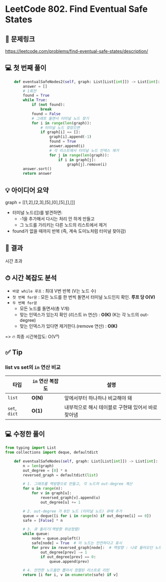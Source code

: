 # LeetCode 802. Find Eventual Safe States

## 🔗 문제링크
https://leetcode.com/problems/find-eventual-safe-states/description/

##  💻 첫 번째 풀이

```python
    def eventualSafeNodes2(self, graph: List[List[int]]) -> List[int]:
        answer = []
        # 1회전
        found = True
        while True:
            if (not found):
                break
            found = False
            # 그래프 돌면서 터미널 노드 찾기
            for i in range(len(graph)):
                # 터미널 노드 찾았으면
                if graph[i] == []:
                    graph[i].append(-1)
                    found = True
                    answer.append(i)
                    # 각 리스트에서 터미널 노드 인덱스 제거
                    for j in range(len(graph)):
                        if i in graph[j]:
                            graph[j].remove(i)
        answer.sort()
        return answer
```

## 💡 아이디어 요약
graph = [[1,2],[2,3],[5],[0],[5],[],[]]
- 터미널 노드([])를 발견하면:
  - -1을 추가해서 다시는 처리 안 하게 만들고
  - 그 노드를 가리키는 다른 노드의 리스트에서 제거
- found가 없을 때까지 반복 (즉, 계속 도미노처럼 터미널 찾아감)

## 🧪 결과
시간 초과

## ⏱ 시간 복잡도 분석
- `바깥 while 루프` : 최대 V번 반복 (V는 노드 수)
- `첫 번째 for문` : 모든 노드를 한 번씩 돌면서 터미널 노드인지 확인. <b>루프 당 O(V)</b>
- `두 번째 for문`
  - 모든 노드를 돌면서(총 V개)
  - 맞는 인덱스가 있는지 확인 (리스트 in 연산) : <b>O(K)</b> (K는 각 노드의 out-degree)
  - 맞는 인덱스가 있다면 제거한다.(remove 연산) :  <b>O(K)</b>

=> 🔥 최종 시간복잡도: O(V³)

## ✅ Tip
### list vs set의 `in` 연산 비교

| 타입       | `in` 연산 복잡도 | 설명                                     |
|------------|------------------|------------------------------------------|
| `list`     | **O(N)**         | 앞에서부터 하나하나 비교해야 돼         |
| `set`, `dict` | **O(1)**     | 내부적으로 해시 테이블로 구현돼 있어서 바로 찾아냄 |


##  💻 수정한 풀이
```python
from typing import List
from collections import deque, defaultdict

    def eventualSafeNodes(self, graph: List[List[int]]) -> List[int]:
        n = len(graph)
        out_degree = [0] * n
        reversed_graph = defaultdict(list)

        # 1. 그래프를 역방향으로 만들고, 각 노드의 out-degree 계산
        for u in range(n):
            for v in graph[u]:
                reversed_graph[v].append(u)
                out_degree[u] += 1

        # 2. out-degree 가 0인 노드 (터미널 노드) 큐에 추가
        queue = deque([i for i in range(n) if out_degree[i] == 0])
        safe = [False] * n

        # 3. 큐 돌리기(역방향 위상정렬)
        while queue:
            node = queue.popleft()
            safe[node] = True  # 이 노드는 안전하다고 표시
            for prev in reversed_graph[node]:  # 역방향 : 나로 들어오던 노드들
                out_degree[prev] -= 1
                if out_degree[prev] == 0:
                    queue.append(prev)

        # 4. 안전한 노드들만 뽑아서 정렬된 리스트로 리턴
        return [i for i, v in enumerate(safe) if v]
```